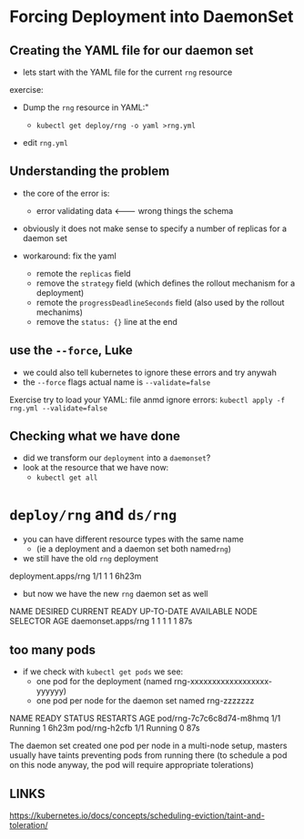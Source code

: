 # Forcing Deployment into DaemonSet

## Creating the YAML file for our daemon set
- lets start with the YAML file for the current `rng` resource

exercise:
- Dump the `rng` resource in YAML:"
  - `kubectl get deploy/rng -o yaml >rng.yml`

- edit `rng.yml`


## Understanding the problem
- the core of the error is:
  - error validating data <--- wrong things the schema

- obviously it does not make sense to specify a number of replicas for a daemon set
- workaround: fix the yaml
  - remote the `replicas` field
  - remove the `strategy` field (which defines the rollout mechanism for a deployment)
  - remote the `progressDeadlineSeconds` field (also used by the rollout mechanims)
  - remove the `status: {}` line at the end


## use the `--force`, Luke
- we could also tell kubernetes to ignore these errors and try anywah
- the `--force` flags actual name is `--validate=false`

Exercise 
try to load your YAML: file anmd ignore errors:
    `kubectl apply -f rng.yml --validate=false`


## Checking what we have done
- did we transform our `deployment` into a `daemonset`?
- look at the resource that we have now:
  - `kubectl get all`


# `deploy/rng` and `ds/rng`
- you can have different resource types with the same name
  - (ie a deployment and a daemon set both named`rng`)
- we still have the old `rng` deployment

deployment.apps/rng         1/1     1            1           6h23m


- but now we have the new `rng` daemon set as well
  
NAME                 DESIRED   CURRENT   READY   UP-TO-DATE   AVAILABLE   NODE SELECTOR   AGE
daemonset.apps/rng   1         1         1       1            1           <none>          87s


## too many pods

- if we check with `kubectl get pods` we see:
  - one pod for the deployment (named rng-xxxxxxxxxxxxxxxxxx-yyyyyy)
  - one pod per node for the daemon set named rng-zzzzzzz

NAME                             READY   STATUS    RESTARTS   AGE
pod/rng-7c7c6c8d74-m8hmq         1/1     Running   1          6h23m
pod/rng-h2cfb                    1/1     Running   0          87s

The daemon set created one pod per node
in a multi-node setup, masters usually have taints preventing pods from running there
(to schedule a pod on this node anyway, the pod will require appropriate tolerations)




## LINKS
https://kubernetes.io/docs/concepts/scheduling-eviction/taint-and-toleration/